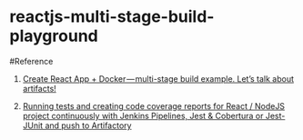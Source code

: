 # reactjs-multi-stage-build-playground


#Reference

1. [Create React App + Docker — multi-stage build example. Let’s talk about artifacts!](https://medium.com/@shakyShane/lets-talk-about-docker-artifacts-27454560384f)

2. [Running tests and creating code coverage reports for React / NodeJS project continuously with Jenkins Pipelines, Jest & Cobertura or Jest-JUnit and push to Artifactory
](https://medium.com/@elisegev/running-tests-and-creating-code-coverage-reports-for-react-nodejs-project-continuously-with-60312b6a2dd0)

